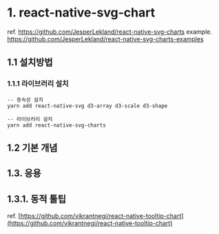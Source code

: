 # 1. react-native-svg-chart

ref. https://github.com/JesperLekland/react-native-svg-charts
example. https://github.com/JesperLekland/react-native-svg-charts-examples

## 1.1 설치방법

### 1.1.1 라이브러리 설치

    -- 종속성 설치
    yarn add react-native-svg d3-array d3-scale d3-shape

    -- 라이브러리 설치
    yarn add react-native-svg-charts

## 1.2 기본 개념

## 1.3. 응용

## 1.3.1. 동적 툴팁

ref. [https://github.com/vikrantnegi/react-native-tooltip-chart](https://github.com/vikrantnegi/react-native-tooltip-chart)
